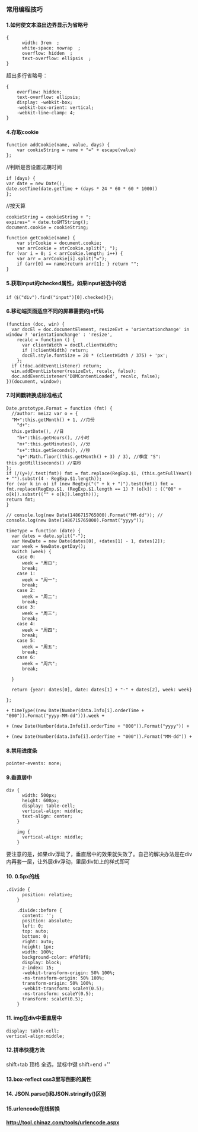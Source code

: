 ### 常用编程技巧

#### 1.如何使文本溢出边界显示为省略号

``` \css
{
      width: 3rem  ;
      white-space: nowrap  ;
      overflow: hidden  ;
      text-overflow: ellipsis  ;
}
```

超出多行省略号：

``` \css
{
    overflow: hidden;
    text-overflow: ellipsis;
    display: -webkit-box;
    -webkit-box-orient: vertical;
    -webkit-line-clamp: 4;
}
```

#### 4.存取cookie

```  \javascript
function addCookie(name, value, days) { 
	var cookieString = name + "=" + escape(value)
}; 
```

//判断是否设置过期时间

``` \javascript
if (days) { 
var date = new Date();
date.setTime(date.getTime + (days * 24 * 60 * 60 * 1000))
};
```

//按天算 

```  \javascript
cookieString = cookieString + "; 
expires=" + date.toGMTString();  
document.cookie = cookieString; 
```

``` \javascript
function getCookie(name) {
	var strCookie = document.cookie; 
	var arrCookie = strCookie.split("; "); 
for (var i = 0; i < arrCookie.length; i++) {
	var arr = arrCookie[i].split("="); 
	if (arr[0] == name)return arr[1]; } return "";
}
```

#### 5.获取input的checked属性，如果input被选中的话

```if（$("div").find("input")[0].checked){};```

#### 6.移动端页面适应不同的屏幕需要的js代码

``` \javascript
(function (doc, win) {
  var docEl = doc.documentElement, resizeEvt = 'orientationchange' in window ? 'orientationchange' : 'resize',
    recalc = function () {
      var clientWidth = docEl.clientWidth;
      if (!clientWidth) return;
      docEl.style.fontSize = 20 * (clientWidth / 375) + 'px';
    };
  if (!doc.addEventListener) return;
  win.addEventListener(resizeEvt, recalc, false);
  doc.addEventListener('DOMContentLoaded', recalc, false);
})(document, window);
```

#### 7.时间戳转换成标准格式

``` \javascript
Date.prototype.Format = function (fmt) {
  //author: meizz var o = {
  "M+":this.getMonth() + 1, //月份
    "d+":
  this.getDate(), //日
    "h+":this.getHours(), //小时
    "m+":this.getMinutes(), //分
    "s+":this.getSeconds(), //秒
    "q+":Math.floor((this.getMonth() + 3) / 3), //季度 "S": 		this.getMilliseconds() //毫秒
};
if (/(y+)/.test(fmt)) fmt = fmt.replace(RegExp.$1, (this.getFullYear() + "").substr(4 - RegExp.$1.length));
for (var k in o) if (new RegExp("(" + k + ")").test(fmt)) fmt = fmt.replace(RegExp.$1, (RegExp.$1.length == 1) ? (o[k]) : (("00" + o[k]).substr(("" + o[k]).length)));
return fmt;
}

// console.log(new Date(1486715765000).Format("MM-dd")); // console.log(new Date(1486715765000).Format("yyyy"));

timeType = function (date) {
  var dates = date.split("-");
  var NewDate = new Date(dates[0], +dates[1] - 1, dates[2]);
  var week = NewDate.getDay();
  switch (week) {
    case 0:
      week = "周日";
      break;
    case 1:
      week = "周一";
      break;
    case 2:
      week = "周二";
      break;
    case 3:
      week = "周三";
      break;
    case 4:
      week = "周四";
      break;
    case 5:
      week = "周五";
      break;
    case 6:
      week = "周六";
      break;

  }

  return {year: dates[0], date: dates[1] + "-" + dates[2], week: week}

};

+ timeType((new Date(Number(data.Info[i].orderTime + "000")).Format("yyyy-MM-dd"))).week +

+ (new Date(Number(data.Info[i].orderTime + "000")).Format("yyyy")) +

+ (new Date(Number(data.Info[i].orderTime + "000")).Format("MM-dd")) +

```





#### 8.禁用进度条

``` \css
pointer-events: none;
```



#### 9.垂直居中

``` \css
div {
      width: 500px;
      height: 600px;
      display: table-cell;
      vertical-align: middle;
      text-align: center;
    }

    img {
      vertical-align: middle;
    }
```



要注意的是，如果div浮动了，垂直居中的效果就失效了。自己的解决办法是在div内再套一层，让外层div浮动，里层div如上的样式即可

#### 10. 0.5px的线

``` \css
.divide {
      position: relative;
    }

    .divide::before {
      content: '';
      position: absolute;
      left: 0;
      top: auto;
      bottom: 0;
      right: auto;
      height: 1px;
      width: 100%;
      background-color: #f8f8f8;
      display: block;
      z-index: 15;
      -webkit-transform-origin: 50% 100%;
      -ms-transform-origin: 50% 100%;
      transform-origin: 50% 100%;
      -webkit-transform: scaleY(0.5);
      -ms-transform: scaleY(0.5);
      transform: scaleY(0.5);
    }
```



#### 11. img在div中垂直居中

``` \css
display: table-cell; 
vertical-align:middle;
```



#### 12.拼串快捷方法

shift+tab 顶格 全选，鼠标中键 shift+end +''

#### 13.box-reflect css3里写倒影的属性

#### 14. JSON.parse()和JSON.stringify()区别

#### 15.urlencode在线转换 	

#### 	<http://tool.chinaz.com/tools/urlencode.aspx>

